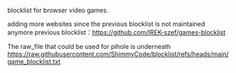 blocklist for browser video games.

adding more websites since the previous blocklist is not maintained anymore
previous blocklist：https://github.com/IREK-szef/games-blocklist

The raw_file that could be used for pihole is underneath
https://raw.githubusercontent.com/ShimmyCode/blocklist/refs/heads/main/game_blocklist.txt
